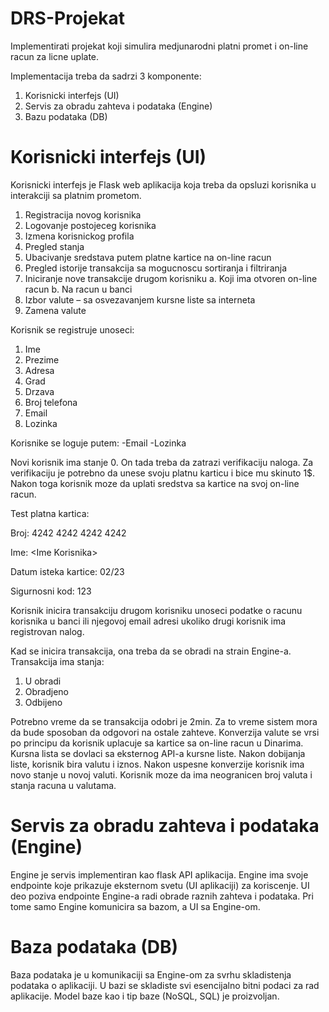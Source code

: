 # DRS-Projekat

Implementirati projekat koji simulira medjunarodni platni promet i on-line racun za licne uplate.

Implementacija treba da sadrzi 3 komponente:

1. Korisnicki interfejs (UI)
2. Servis za obradu zahteva i podataka (Engine)
3. Bazu podataka (DB)

# Korisnicki interfejs (UI)

Korisnicki interfejs je Flask web aplikacija koja treba da opsluzi korisnika u interakciji sa 
platnim prometom.

1. Registracija novog korisnika
2. Logovanje postojeceg korisnika
3. Izmena korisnickog profila
4. Pregled stanja
5. Ubacivanje sredstava putem platne kartice na on-line racun
6. Pregled istorije transakcija sa mogucnoscu sortiranja i filtriranja
7. Iniciranje nove transakcije drugom korisniku
   a. Koji ima otvoren on-line racun
   b. Na racun u banci
8. Izbor valute – sa osvezavanjem kursne liste sa interneta
9. Zamena valute

Korisnik se registruje unoseci:
1. Ime
2. Prezime
3. Adresa
4. Grad
5. Drzava
6. Broj telefona
7. Email
8. Lozinka

Korisnike se loguje putem:
  -Email
  -Lozinka

Novi korisnik ima stanje 0. On tada treba da zatrazi verifikaciju naloga. Za verifikaciju je
potrebno da unese svoju platnu karticu i bice mu skinuto 1$. Nakon toga korisnik moze da
uplati sredstva sa kartice na svoj on-line racun.

Test platna kartica:

  Broj: 4242 4242 4242 4242 

  Ime: \<Ime Korisnika\>

  Datum isteka kartice: 02/23

  Sigurnosni kod: 123

Korisnik inicira transakciju drugom korisniku unoseci podatke o racunu korisnika u banci ili
njegovoj email adresi ukoliko drugi korisnik ima registrovan nalog.

Kad se inicira transakcija, ona treba da se obradi na strain Engine-a. Transakcija ima stanja:
1. U obradi
2. Obradjeno
3. Odbijeno

Potrebno vreme da se transakcija odobri je 2min. Za to vreme sistem mora da bude sposoban da
odgovori na ostale zahteve. Konverzija valute se vrsi po principu da korisnik uplacuje sa 
kartice sa on-line racun u Dinarima. Kursna lista se dovlaci sa eksternog API-a kursne liste.
Nakon dobijanja liste, korisnik bira valutu i iznos. Nakon uspesne konverzije korisnik ima 
novo stanje u novoj valuti. Korisnik moze da ima neogranicen broj valuta i stanja racuna u valutama.

# Servis za obradu zahteva i podataka (Engine)

Engine je servis implementiran kao flask API aplikacija. Engine ima svoje endpointe koje
prikazuje eksternom svetu (UI aplikaciji) za koriscenje. UI deo poziva endpointe Engine-a radi
obrade raznih zahteva i podataka. Pri tome samo Engine komunicira sa bazom, a UI sa Engine-om.

# Baza podataka (DB)

Baza podataka je u komunikaciji sa Engine-om za svrhu skladistenja podataka o aplikaciji. 
U bazi se skladiste svi esencijalno bitni podaci za rad aplikacije. Model baze kao i tip
baze (NoSQL, SQL) je proizvoljan.